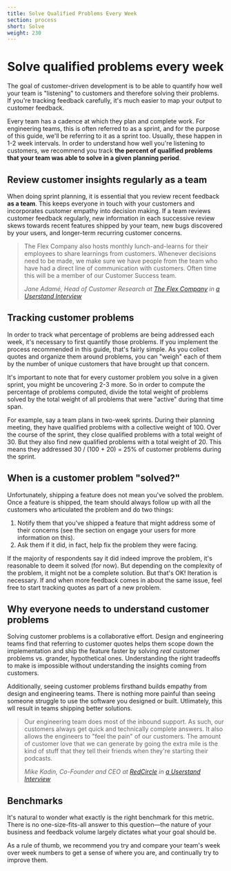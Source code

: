 ```yaml
---
title: Solve Qualified Problems Every Week
section: process
short: Solve
weight: 230
---
```


<process-funnel-solve></process-funnel-solve>

# Solve qualified problems every week

The goal of customer-driven development is to be able to quantify how well your team is "listening" to customers and therefore solving their problems. If you're tracking feedback carefully, it's much easier to map your output to customer feedback.

Every team has a cadence at which they plan and complete work. For engineering teams, this is often referred to as a sprint, and for the purpose of this guide, we'll be referring to it as a sprint too. Usually, these happen in 1-2 week intervals. In order to understand how well you're listening to customers, we recommend you track **the percent of qualified problems that your team was able to solve in a given planning period**.

## Review customer insights regularly as a team

When doing sprint planning, it is essential that you review recent feedback **as a team**. This keeps everyone in touch with your customers and incorporates customer empathy into decision making. If a team reviews customer feedback regularly, new information in each successive review skews towards recent features shipped by your team, new bugs discovered by your users, and longer-term recurring customer concerns.

> The Flex Company also hosts monthly lunch-and-learns for their employees to share learnings from customers. Whenever decisions need to be made, we make sure we have people from the team who have had a direct line of communication with customers. Often time this will be a member of our Customer Success team.
>
> _Jane Adamé, Head of Customer Research at [The Flex Company](https://flexfits.com/) in [a Userstand Interview](https://www.heraldhq.com/userstand/how-the-flex-company-balances-qualitative-and-quantitative-customer)_

## Tracking customer problems

In order to track what percentage of problems are being addressed each week, it's necessary to first quantify those problems. If you implement the process recommended in this guide, that's fairly simple. As you collect quotes and organize them around problems, you can "weigh" each of them by the number of unique customers that have brought up that concern.

It's important to note that for every customer problem you solve in a given sprint, you might be uncovering 2-3 more. So in order to compute the percentage of problems computed, divide the total weight of problems solved by the total weight of all problems that were "active" during that time span.

<div class="hint">
<p>For example, say a team plans in two-week sprints. During their planning meeting, they have qualified problems with a collective weight of 100. Over the course of the sprint, they close qualified problems with a total weight of 30. But they also find new qualified problems with a total weight of 20. This means they addressed 30 / (100 + 20) = 25% of customer problems during the sprint.
</p>
</div>

## When is a customer problem "solved?"

Unfortunately, shipping a feature does not mean you've solved the problem. Once a feature is shipped, the team should always follow up with all the customers who articulated the problem and do two things:

1. Notify them that you've shipped a feature that might address some of their concerns (see the section on engage your users for more information on this).
2. Ask them if it did, in fact, help fix the problem they were facing.

If the majority of respondents say it did indeed improve the problem, it's reasonable to deem it solved (for now). But depending on the complexity of the problem, it might not be a complete solution. But that's OK! Iteration is necessary. If and when more feedback comes in about the same issue, feel free to start tracking quotes as part of a new problem.

## Why everyone needs to understand customer problems

Solving customer problems is a collaborative effort. Design and engineering teams find that referring to customer quotes helps them scope down the implementation and ship the feature faster by solving _real_ customer problems vs. grander, hypothetical ones. Understanding the right tradeoffs to make is impossible without understanding the insights coming from customers.

Additionally, seeing customer problems firsthand builds empathy from design and engineering teams. There is nothing more painful than seeing someone struggle to use the software you designed or built. Utlimately, this wll result in teams shipping better solutions.

> Our engineering team does most of the inbound support. As such, our customers always get quick and technically complete answers. It also allows the engineers to "feel the pain" of our customers. The amount of customer love that we can generate by going the extra mile is the kind of stuff that they tell their friends when they're starting their podcasts.
>
> _Mike Kadin, Co-Founder and CEO at [RedCircle](https://redcircle.com) in [a Userstand Interview](https://www.heraldhq.com/userstand/how-redcircles-focus-on-customer-success-is-helping-it-grow-rapidly)_

## Benchmarks

It's natural to wonder what exactly is the right benchmark for this metric. There is no one-size-fits-all answer to this question—the nature of your business and feedback volume largely dictates what your goal should be.

As a rule of thumb, we recommend you try and compare your team's week over week numbers to get a sense of where you are, and continually try to improve them.

